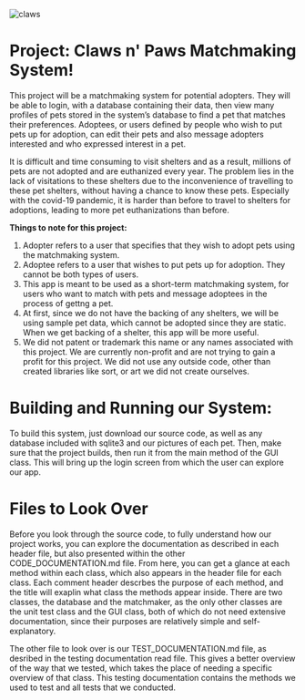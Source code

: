 ![claws](https://user-images.githubusercontent.com/78805674/118567055-1d779480-b743-11eb-8f10-47420f1db017.png)

# Project: Claws n' Paws Matchmaking System!

This project will be a matchmaking system for potential adopters. They will be able to login, 
with a database containing their data, then view many profiles of pets stored in the
system’s database to find a pet that matches their preferences. Adoptees, or users defined by 
people who wish to put pets up for adoption, can edit their pets and also message adopters 
interested and who expressed interest in a pet.

It is difficult and time consuming to visit shelters and as a result, millions of pets are
not adopted and are euthanized every year. The problem lies in the lack of visitations to 
these shelters due to the inconvenience of travelling to these pet shelters, without having
a chance to know these pets. Especially with the covid-19 pandemic, it is harder than before to
travel to shelters for adoptions, leading to more pet euthanizations than before. 

**Things to note for this project:** 
1) Adopter refers to a user that specifies that they wish to adopt pets using the matchmaking system.
2) Adoptee refers to a user that wishes to put pets up for adoption. They cannot be both types of users.
3) This app is meant to be used as a short-term matchmaking system, for users who want to match with pets and message adoptees in the process of gettng a pet.
4) At first, since we do not have the backing of any shelters, we will be using sample pet data, which cannot be adopted since they are static. When we get backing of a shelter, this app will be more useful. 
5) We did not patent or trademark this name or any names associated with this project. We are currently non-profit and are not trying to gain a profit for this project. We did not use any outside code, other than created libraries like sort, or art we did not create ourselves. 

# Building and Running our System:
To build this system, just download our source code, as well as any database included with 
sqlite3 and our pictures of each pet. Then, make sure that the project builds, then run it from 
the main method of the GUI class. This will bring up the login screen 
from which the user can explore our app. 

# Files to Look Over
Before you look through the source code, to fully understand how our project works, you can
explore the documentation as described in each header file, but also presented within the 
other CODE_DOCUMENTATION.md file. From here, you can get a glance at each method within each class,
which also appears in the header file for each class. Each comment header descrbes the purpose 
of each method, and the title will exaplin what class the methods appear inside. There are two
classes, the database and the matchmaker, as the only other classes are the unit test class 
and the GUI class, both of which do not need extensive documentation, since their purposes are 
relatively simple and self-explanatory. 

The other file to look over is our TEST_DOCUMENTATION.md file, as desribed in the testing 
documentation read file. This gives a better overview of the way that we tested, which takes
the place of needing a specific overview of that class. This testing documentation contains 
the methods  we used to test and all tests that we conducted. 
